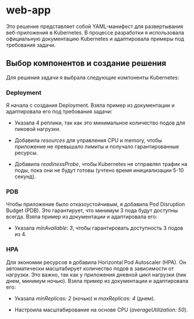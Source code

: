 # web-app
Это решение представляет собой YAML-манифест для развертывания веб-приложения в Kubernetes. В процессе разработки я использовала официальную документацию Kubernetes и адаптировала примеры под требования задачи.

## Выбор компонентов и создание решения
Для решения задачи я выбрала следующие компоненты Kubernetes:
### Deployment
Я начала с создания Deployment. Взяла пример из документации и адаптировала его под требования задачи:
- Указала 4 реплики, так как это минимальное количество подов для пиковой нагрузки.

- Добавила *resources* для управления CPU и memory, чтобы приложение не превышало лимиты и получало гарантированные ресурсы.

- Добавила *readinessProbe*, чтобы Kubernetes не отправлял трафик на поды, пока они не будут готовы (учтено время инициализации 5-10 секунд).

### PDB
Чтобы приложение было отказоустойчивым, я добавила Pod Disruption Budget (PDB). Это гарантирует, что минимум 3 пода будут доступны всегда. Взяла пример из документации и адаптировала его:
- Указала *minAvailable: 3*, чтобы гарантировать доступность 3 подов из 4.

### HPA
Для экономии ресурсов я добавила Horizontal Pod Autoscaler (HPA). Он автоматически масштабирует количество подов в зависимости от нагрузки. Это важно, так как у приложения дневной цикл нагрузки (пик днем, минимум ночью). Взяла пример из документации и адаптировала его:
- Указала *minReplicas: 2* (ночью) и *maxReplicas: 4* (днем).

- Настроила масштабирование на основе CPU (*averageUtilization: 50*).
